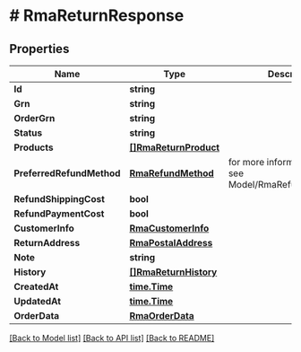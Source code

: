 # # RmaReturnResponse


## Properties 


Name | Type | Description | Notes
------------ | ------------- | ------------- | -------------
**Id**| **string** |   | [optional]
**Grn**| **string** |   | [optional]
**OrderGrn**| **string** |   | [optional]
**Status**| **string** |   | [optional]
**Products**| [**[]RmaReturnProduct**](RmaReturnProduct.md) |   | [optional]
**PreferredRefundMethod**| [**RmaRefundMethod**](RmaRefundMethod.md) |  for more information please, see Model/RmaRefundMethod.php  | [optional] [default to RMAREFUNDMETHOD_UNKNOWN]
**RefundShippingCost**| **bool** |   | [optional]
**RefundPaymentCost**| **bool** |   | [optional]
**CustomerInfo**| [**RmaCustomerInfo**](RmaCustomerInfo.md) |   | [optional]
**ReturnAddress**| [**RmaPostalAddress**](RmaPostalAddress.md) |   | [optional]
**Note**| **string** |   | [optional]
**History**| [**[]RmaReturnHistory**](RmaReturnHistory.md) |   | [optional]
**CreatedAt**| [**time.Time**](time.Time.md) |   | [optional]
**UpdatedAt**| [**time.Time**](time.Time.md) |   | [optional]
**OrderData**| [**RmaOrderData**](RmaOrderData.md) |   | [optional]


[[Back to Model list]](../../README.md#models) [[Back to API list]](../../README.md#endpoints) [[Back to README]](../../README.md)

